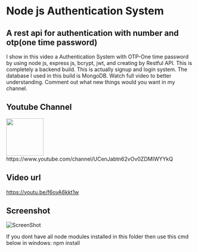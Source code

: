 # Node js Authentication System

## A rest api for authentication with number and otp(one time password)
I show in this video a Authentication System with OTP-One time password by using node js, express js, bcrypt, jwt, and creating by Restful API. This is completely a backend build. This is actually signup and login system. The database I used in this build is MongoDB. Watch full video to better understanding. Comment out what new things would you want in my channel.

## Youtube Channel
<img src="https://lh3.googleusercontent.com/d/1TahrzXTmSlN2KDtcZ3lamaJjOLmjqGAM" width="100">
https://www.youtube.com/channel/UCenJabtn62vOv0ZDMIWYYkQ

## Video url
https://youtu.be/f6oyA6kkt1w

## Screenshot
![ScreenShot](https://lh3.googleusercontent.com/d/1QzKfHyPhjqudc6ODIoHZcVgf6go9yvHJ)

If you dont have all node modules installed in this folder then use this cmd below in windows:
npm install
<This will install all dependencies>